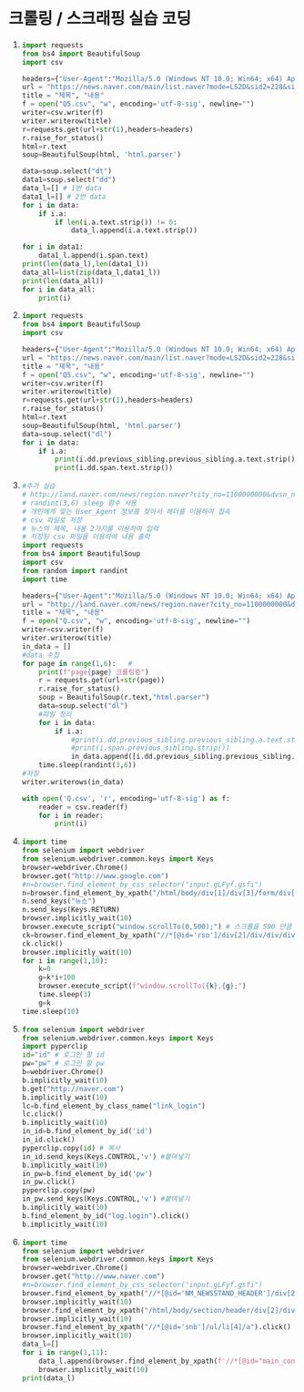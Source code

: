 # 크롤링 / 스크래핑 실습 코딩

1. ```python
   import requests
   from bs4 import BeautifulSoup
   import csv
   
   headers={"User-Agent":"Mozilla/5.0 (Windows NT 10.0; Win64; x64) AppleWebKit/537.36 (KHTML, like Gecko) Chrome/84.0.4147.89 Safari/537.36"}
   url = "https://news.naver.com/main/list.naver?mode=LS2D&sid2=228&sid1=105&mid=shm&date=20220404&page="
   title = "제목", "내용"
   f = open("Q5.csv", "w", encoding='utf-8-sig', newline="")
   writer=csv.writer(f)
   writer.writerow(title)
   r=requests.get(url+str(1),headers=headers)
   r.raise_for_status()
   html=r.text
   soup=BeautifulSoup(html, 'html.parser')
   
   data=soup.select("dt")
   data1=soup.select("dd")
   data_l=[] # 1번 data
   data1_l=[] # 2번 data
   for i in data:
       if i.a:
           if len(i.a.text.strip()) != 0:
               data_l.append(i.a.text.strip())
   
   for i in data1:
       data1_l.append(i.span.text)
   print(len(data_l),len(data1_l))
   data_all=list(zip(data_l,data1_l))
   print(len(data_all))
   for i in data_all:
       print(i)
   
   ```

2. ```python
   import requests
   from bs4 import BeautifulSoup
   import csv
   
   headers={"User-Agent":"Mozilla/5.0 (Windows NT 10.0; Win64; x64) AppleWebKit/537.36 (KHTML, like Gecko) Chrome/84.0.4147.89 Safari/537.36"}
   url = "https://news.naver.com/main/list.naver?mode=LS2D&sid2=228&sid1=105&mid=shm&date=20220404&page="
   title = "제목", "내용"
   f = open("Q5.csv", "w", encoding='utf-8-sig', newline="")
   writer=csv.writer(f)
   writer.writerow(title)
   r=requests.get(url+str(1),headers=headers)
   r.raise_for_status()
   html=r.text
   soup=BeautifulSoup(html, 'html.parser')
   data=soup.select("dl")
   for i in data:
       if i.a:
           print(i.dd.previous_sibling.previous_sibling.a.text.strip())
           print(i.dd.span.text.strip())
   ```

3. ```python
   #추가 실습
   # http://land.naver.com/news/region.naver?city_no=1100000000&dvsn_no=&page=1 에서 뉴스 5페이지 까지
   # randint(3,6) sleep 함수 사용
   # 개인에게 맞는 User_Agent 정보를 찾아서 헤더를 이용하여 접속
   # csv 파일로 저장
   # 뉴스의 제목, 내용 2가지를 이용하여 입력
   # 저장된 csv 파일을 이용하여 내용 출력
   import requests
   from bs4 import BeautifulSoup
   import csv
   from random import randint
   import time
   
   headers={"User-Agent":"Mozilla/5.0 (Windows NT 10.0; Win64; x64) AppleWebKit/537.36 (KHTML, like Gecko) Chrome/84.0.4147.89 Safari/537.36"}
   url = "http://land.naver.com/news/region.naver?city_no=1100000000&dvsn_no=&page="
   title = "제목", "내용"
   f = open("Q.csv", "w", encoding='utf-8-sig', newline="")
   writer=csv.writer(f)
   writer.writerow(title)
   in_data = []
   #data 수집
   for page in range(1,6):   #
       print(f"page{page} 크롤링중")
       r = requests.get(url+str(page))
       r.raise_for_status()
       soup = BeautifulSoup(r.text,"html.parser")
       data=soup.select("dl")
       #파일 정리
       for i in data:
           if i.a:
               #print(i.dd.previous_sibling.previous_sibling.a.text.strip())
               #print(i.span.previous_sibling.strip())
               in_data.append([i.dd.previous_sibling.previous_sibling.a.text.strip(),i.span.previous_sibling.strip()])
       time.sleep(randint(3,6))
   #저장
   writer.writerows(in_data)
   
   with open('Q.csv', 'r', encoding='utf-8-sig') as f:
       reader = csv.reader(f)
       for i in reader:
           print(i)
   ```

4. ```python
   import time
   from selenium import webdriver
   from selenium.webdriver.common.keys import Keys
   browser=webdriver.Chrome()
   browser.get("http://www.google.com")
   #n=browser.find_element_by_css_selector("input.gLFyf.gsfi")
   n=browser.find_element_by_xpath("/html/body/div[1]/div[3]/form/div[1]/div[1]/div[1]/div/div[2]/input")
   n.send_keys("뉴스")
   n.send_keys(Keys.RETURN)
   browser.implicitly_wait(10)
   browser.execute_script("window.scrollTo(0,500);") # 스크롤을 500 만큼 내려라
   ck=browser.find_element_by_xpath("//*[@id='rso']/div[2]/div/div/div[1]/div/a/h3")
   ck.click()
   browser.implicitly_wait(10)
   for i in range(1,10):
       k=0
       g=k*i+100
       browser.execute_script(f"window.scrollTo({k},{g};")
       time.sleep(3)
       g=k
   time.sleep(10)
   ```

5. ```python
   from selenium import webdriver
   from selenium.webdriver.common.keys import Keys
   import pyperclip
   id="id" # 로그인 할 id
   pw="pw" # 로그인 할 pw
   b=webdriver.Chrome()
   b.implicitly_wait(10)
   b.get("http://naver.com")
   b.implicitly_wait(10)
   lc=b.find_element_by_class_name("link_login")
   lc.click()
   b.implicitly_wait(10)
   in_id=b.find_element_by_id('id')
   in_id.click()
   pyperclip.copy(id) # 복사
   in_id.send_keys(Keys.CONTROL,'v') #붙여넣기
   b.implicitly_wait(10)
   in_pw=b.find_element_by_id('pw')
   in_pw.click()
   pyperclip.copy(pw)
   in_pw.send_keys(Keys.CONTROL,'v') #붙여넣기
   b.implicitly_wait(10)
   b.find_element_by_id("log.login").click()
   b.implicitly_wait(10)
   ```

6. ```python
   import time
   from selenium import webdriver
   from selenium.webdriver.common.keys import Keys
   browser=webdriver.Chrome()
   browser.get("http://www.naver.com")
   #n=browser.find_element_by_css_selector("input.gLFyf.gsfi")
   browser.find_element_by_xpath("//*[@id='NM_NEWSSTAND_HEADER']/div[2]/a[1]").click()
   browser.implicitly_wait(10)
   browser.find_element_by_xpath("/html/body/section/header/div[2]/div/div/div[1]/div/div/ul/li[6]/a/span").click()
   browser.implicitly_wait(10)
   browser.find_element_by_xpath("//*[@id='snb']/ul/li[4]/a").click()
   browser.implicitly_wait(10)
   data_l=[]
   for i in range(1,11):
       data_l.append(browser.find_element_by_xpath(f'//*[@id="main_content"]/div[2]/ul[1]/li[1]/dl/dt[2]/a').text)
       browser.implicitly_wait(10)
   print(data_l)
   ```

   